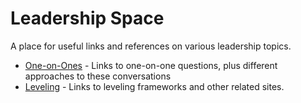 # Leadership Space

A place for useful links and references on various leadership topics.

- [One-on-Ones](one-on-ones.md) - Links to one-on-one questions, plus different approaches to these conversations
- [Leveling](leveling.md) - Links to leveling frameworks and other related sites.

